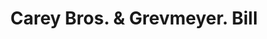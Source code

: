 ---
doi: 10.7916/D8W96NBT
date_other: '1890'
date_other_textual: 1890-1899
form: printed ephemera
genre:
- Invoices
name:
- Carey Bros. & Grevmeyer
object_in_context_url: https://biggert.cul.columbia.edu/items/view/ave_biggert_01389
subject_hierarchical_geographic:
- Philadelphia, Pennsylvania, United States
subject_name:
- Carey Bros. & Grevmeyer
title: Carey Bros. & Grevmeyer. Bill
sort_title: Carey Bros. & Grevmeyer. Bill
call_number: ave_biggert_01389
coordinates:
- 40.00944444444445,-75.13333333333334
pid: ave_biggert_01389
identifiers: ave_biggert_01389
canvas_id: ldpd:396650
permalink: "/items/ave_biggert_01389/"
layout: iiif-image-page
---